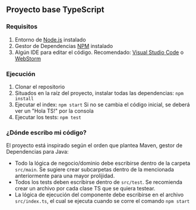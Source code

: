 ## Proyecto base TypeScript

### Requisitos
1. Entorno de [Node.js](https://nodejs.org/en "Node.js") instalado
2. Gestor de Dependencias [NPM](https://www.npmjs.com/ "NPM") instalado
3. Algún IDE para editar el código. Recomendado: [Visual Studio Code](https://code.visualstudio.com/ "Visual Studio Code") o [WebStorm](https://www.jetbrains.com/es-es/webstorm/ "WebStorm")

### Ejecución
1. Clonar el repositorio
2. Situados en la raíz del proyecto, instalar todas las dependencias: `npm install`
3. Ejecutar el index: `npm start` Si no se cambia el código inicial, se deberá ver un "Hola TS!" por la consola
4. Ejecutar los tests: `npm test` 

### ¿Dónde escribo mi código?
El proyecto está inspirado según el orden que plantea Maven, gestor de Dependencias para Java:
- Todo la lógica de negocio/dominio debe escribirse dentro de la carpeta `src/main`. Se sugiere crear subcarpetas dentro de la mencionada anteriormente para una mayor prolijidad.
- Todos los tests deben escribirse dentro de `src/test`. Se recomienda crear un archivo por cada clase TS que se quiera testear.
- La lógica de ejecución del componente debe escribirse en el archivo `src/index.ts`, el cual se ejecuta cuando se corre el comando `npm start`
